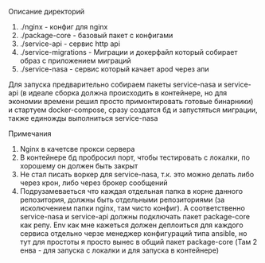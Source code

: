 Описание директорий
1. ./nginx - конфиг для nginx
2. ./package-core - базовый пакет с конфигами
3. ./service-api - сервис http api
4. ./service-migrations - Миграции и докерфайл который собирает образ с приложением миграций
5. ./service-nasa - сервис который качает apod через апи

Для запуска предварительно собираем пакеты service-nasa и service-api (в идеале сборка должна происходить в контейнере, но для экономии времени решил просто примонтировать готовые бинарники) и стартуем docker-compose, сразу создатся бд и запустяться миграции, также единожды выполниться service-nasa

Примечания
1. Nginx в качетсве прокси сервера
2. В контейнере бд пробросил порт, чтобы тестировать с локалки, по хорошему он должен быть закрыт
3. Не стал писать воркер для service-nasa, т.к. это можно делать либо через крон, либо через брокер сообщений
4. Подрузамеваеться что каждая отдельная папка в корне данного репозитория, должны быть отдельными репозиториями (за исколючением папки nginx, там чисто конфиг). А соответственно service-nasa и service-api должны подключать пакет package-core как репу. Env как мне кажеться должен деплоиться для каждого сервиса отдельно черзе менеджер конфигураций типа ansible, но тут для простоты я просто вынес в общий пакет package-core (Там 2 енва - для запуска с локалки и для запуска в контейнере)